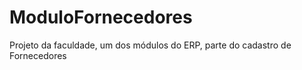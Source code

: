 # ModuloFornecedores
Projeto da faculdade, um dos módulos do ERP, parte do cadastro de Fornecedores
